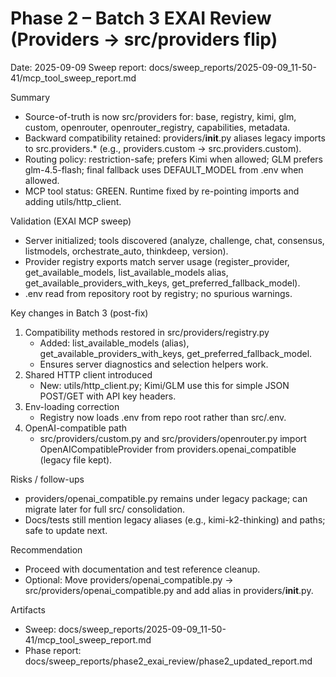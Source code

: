 # Phase 2 – Batch 3 EXAI Review (Providers → src/providers flip)

Date: 2025-09-09
Sweep report: docs/sweep_reports/2025-09-09_11-50-41/mcp_tool_sweep_report.md

Summary
- Source-of-truth is now src/providers for: base, registry, kimi, glm, custom, openrouter, openrouter_registry, capabilities, metadata.
- Backward compatibility retained: providers/__init__.py aliases legacy imports to src.providers.* (e.g., providers.custom → src.providers.custom).
- Routing policy: restriction-safe; prefers Kimi when allowed; GLM prefers glm-4.5-flash; final fallback uses DEFAULT_MODEL from .env when allowed.
- MCP tool status: GREEN. Runtime fixed by re-pointing imports and adding utils/http_client.

Validation (EXAI MCP sweep)
- Server initialized; tools discovered (analyze, challenge, chat, consensus, listmodels, orchestrate_auto, thinkdeep, version).
- Provider registry exports match server usage (register_provider, get_available_models, list_available_models alias, get_available_providers_with_keys, get_preferred_fallback_model).
- .env read from repository root by registry; no spurious warnings.

Key changes in Batch 3 (post-fix)
1) Compatibility methods restored in src/providers/registry.py
   - Added: list_available_models (alias), get_available_providers_with_keys, get_preferred_fallback_model.
   - Ensures server diagnostics and selection helpers work.
2) Shared HTTP client introduced
   - New: utils/http_client.py; Kimi/GLM use this for simple JSON POST/GET with API key headers.
3) Env-loading correction
   - Registry now loads .env from repo root rather than src/.env.
4) OpenAI-compatible path
   - src/providers/custom.py and src/providers/openrouter.py import OpenAICompatibleProvider from providers.openai_compatible (legacy file kept).

Risks / follow-ups
- providers/openai_compatible.py remains under legacy package; can migrate later for full src/ consolidation.
- Docs/tests still mention legacy aliases (e.g., kimi-k2-thinking) and paths; safe to update next.

Recommendation
- Proceed with documentation and test reference cleanup.
- Optional: Move providers/openai_compatible.py → src/providers/openai_compatible.py and add alias in providers/__init__.py.

Artifacts
- Sweep: docs/sweep_reports/2025-09-09_11-50-41/mcp_tool_sweep_report.md
- Phase report: docs/sweep_reports/phase2_exai_review/phase2_updated_report.md
